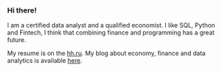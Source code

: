 ### Hi there!

I am a certified data analyst and a qualified economist. I like SQL, Python and Fintech, I think that combining finance and programming has a great future.

My resume is on the [hh.ru](https://krasnodar.hh.ru/resume/130003eaff0bfcd9940039ed1f31397a6f4237). 
My blog about economy, finance and data analytics is available [here](https://dzen.ru/financier_and_data_analyst).
